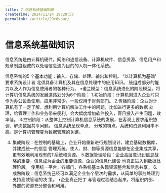 ```yaml
---
title: 7.信息系统基础知识
createTime: 2024/11/24 19:20:57
permalink: /article/29r8vpuc/
---
```

# 信息系统基础知识

信息系统是由计算机硬件，网络和通信设备、计算机软件、信息资源、信息用户和规章制度组成的以处理信息流为目的的人机一体化系统。

信息系统的5 个基本功能：输入、存储、处理、输出和控制。
“以计算机为基础〞要求系统设计者
北须具备计算机及其在信息处理中的应用知识。
统组成部分的能力以及人作为信息使用者的各种行为。
•诺兰模型：信息系统进化的阶段模型。将计算机信息系统的发展道路划分为6个阶段：
1.初始阶段：计算机刚进入企业时只作为办公设备使用，应用非常少。一股仅用于财务部门。
2.传播阶段：企业对计算机有了一定了解，想利用计算机解決工作中的问题，比如进行更多的数据
处理，给管理工作和业务带来便利。会大幅度增加软件投入，盲目投入产生问题，效率低。
3.控制阶段：从整体上控制计算机信息系统的发展，在客观上要求组织协调、解決数据共享问题。
信息系统呈现单点、 分散的特点，系统和资源利用率不高。是计算机管理变为数据管理的关键。

4. 集成阶段：在控制的基础上，企业开始重新进行规划设计，建立基础数据库，并建成统一的信息
管理系统。使人、财、物等资源信息能够在企业集成共享，更有效地利用现有的T系统和资源。
5.数据管理阶段：企业高层意识到信息战略的重要，信息成为企业的重要资源，企业的信息化建设
也真正进入到数据处理阶段。 使用统一平台，各部门、各系统基本头现资源整合和信息共享。
6.成熟阶段：信息系统己经可以满足企业各个层次的需求，从简单的事务处理到支持高效管理的决
策。
•企业真正把丁 与管理过程结合起来，将组织内部、外部的资源充分整合和利用。